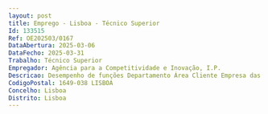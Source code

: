 ```yaml
--- 
layout: post
title: Emprego - Lisboa - Técnico Superior
Id: 133515
Ref: OE202503/0167
DataAbertura: 2025-03-06
DataFecho: 2025-03-31
Trabalho: Técnico Superior
Empregador: Agência para a Competitividade e Inovação, I.P.
Descricao: Desempenho de funções Departamento Área Cliente Empresa das Indústrias de Base Tecnológica, emLisboa, inserido na Direção de Proximidade Regional e Licenciamento.Habilitação Literária Licenciatura, com preferência em Gestão de Empresas  Economia  Gestão e Administração Pública  Marketing  Auditoria  Comércio Internacional  Relações Internacionais  Engenharia e Gestão Industrial  Engenharia Informática  Engenharia Mecânica  Engenharia do Ambiente  Engenharia e Gestão de Sistemas de Informação.Descrição das funções Preparação e realização de visitas de assistência empresarial Preparação e realização de sessões de trabalho orientadas para as empresas Elaboração de informações sobre empresas e entidades da região Prestação de informações sobre os instrumentos de apoio às empresas e empreendedores Recolha, tratamento e registo de informação sobre empresas e a dinâmica empresarial da região Preparação de conteúdos informativos dirigidos às empresas e empreendedores.
CodigoPostal: 1649-038 LISBOA
Concelho: Lisboa
Distrito: Lisboa
--- 
```

